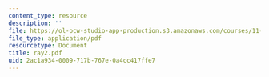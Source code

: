 ```yaml
---
content_type: resource
description: ''
file: https://ol-ocw-studio-app-production.s3.amazonaws.com/courses/11-332j-urban-design-fall-2003/2ac1a9340009717b767e0a4cc417ffe7_ray2.pdf
file_type: application/pdf
resourcetype: Document
title: ray2.pdf
uid: 2ac1a934-0009-717b-767e-0a4cc417ffe7
---
```

